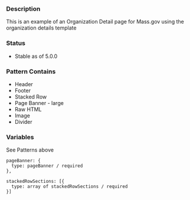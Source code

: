 ### Description
This is an example of an Organization Detail page for Mass.gov using the organization details template

### Status
* Stable as of 5.0.0

### Pattern Contains
* Header
* Footer
* Stacked Row
* Page Banner - large
* Raw HTML
* Image
* Divider


### Variables
See Patterns above
~~~
pageBanner: {
  type: pageBanner / required
},

stackedRowSections: [{
  type: array of stackedRowSections / required
}]
~~~
